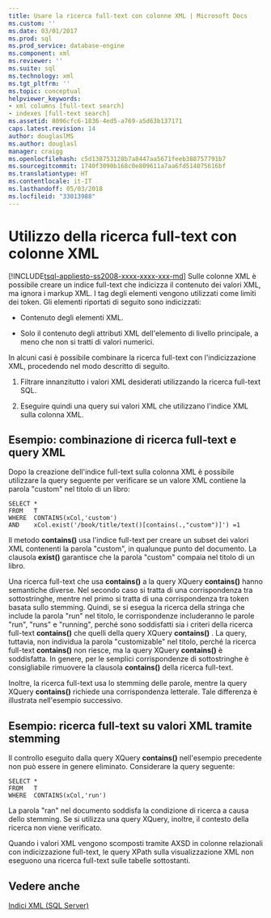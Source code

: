 ```yaml
---
title: Usare la ricerca full-text con colonne XML | Microsoft Docs
ms.custom: ''
ms.date: 03/01/2017
ms.prod: sql
ms.prod_service: database-engine
ms.component: xml
ms.reviewer: ''
ms.suite: sql
ms.technology: xml
ms.tgt_pltfrm: ''
ms.topic: conceptual
helpviewer_keywords:
- xml columns [full-text search]
- indexes [full-text search]
ms.assetid: 8096cfc6-1836-4ed5-a769-a5d63b137171
caps.latest.revision: 14
author: douglaslMS
ms.author: douglasl
manager: craigg
ms.openlocfilehash: c5d138753128b7a8447aa5671feeb388757791b7
ms.sourcegitcommit: 1740f3090b168c0e809611a7aa6fd514075616bf
ms.translationtype: HT
ms.contentlocale: it-IT
ms.lasthandoff: 05/03/2018
ms.locfileid: "33013988"
---
```

# <a name="use-full-text-search-with-xml-columns"></a>Utilizzo della ricerca full-text con colonne XML
[!INCLUDE[tsql-appliesto-ss2008-xxxx-xxxx-xxx-md](../../includes/tsql-appliesto-ss2008-xxxx-xxxx-xxx-md.md)]
  Sulle colonne XML è possibile creare un indice full-text che indicizza il contenuto dei valori XML, ma ignora i markup XML. I tag degli elementi vengono utilizzati come limiti dei token. Gli elementi riportati di seguito sono indicizzati:  
  
-   Contenuto degli elementi XML.  
  
-   Solo il contenuto degli attributi XML dell'elemento di livello principale, a meno che non si tratti di valori numerici.  
  
 In alcuni casi è possibile combinare la ricerca full-text con l'indicizzazione XML, procedendo nel modo descritto di seguito.  
  
1.  Filtrare innanzitutto i valori XML desiderati utilizzando la ricerca full-text SQL.  
  
2.  Eseguire quindi una query sui valori XML che utilizzano l'indice XML sulla colonna XML.  
  
## <a name="example-combining-full-text-search-with-xml-querying"></a>Esempio: combinazione di ricerca full-text e query XML  
 Dopo la creazione dell'indice full-text sulla colonna XML è possibile utilizzare la query seguente per verificare se un valore XML contiene la parola "custom" nel titolo di un libro:  
  
```  
SELECT *   
FROM   T   
WHERE  CONTAINS(xCol,'custom')   
AND    xCol.exist('/book/title/text()[contains(.,"custom")]') =1  
```  
  
 Il metodo **contains()** usa l'indice full-text per creare un subset dei valori XML contenenti la parola "custom", in qualunque punto del documento. La clausola **exist()** garantisce che la parola "custom" compaia nel titolo di un libro.  
  
 Una ricerca full-text che usa **contains()** a la query XQuery **contains()** hanno semantiche diverse. Nel secondo caso si tratta di una corrispondenza tra sottostringhe, mentre nel primo si tratta di una corrispondenza tra token basata sullo stemming. Quindi, se si esegua la ricerca della stringa che include la parola "run" nel titolo, le corrispondenze includeranno le parole "run", "runs" e "running", perché sono soddisfatti sia i criteri della ricerca full-text **contains()** che quelli della query XQuery **contains()** . La query, tuttavia, non individua la parola "customizable" nel titolo, perché la ricerca full-text **contains()** non riesce, ma la query XQuery **contains()** è soddisfatta. In genere, per le semplici corrispondenze di sottostringhe è consigliabile rimuovere la clausola **contains()** della ricerca full-text.  
  
 Inoltre, la ricerca full-text usa lo stemming delle parole, mentre la query XQuery **contains()** richiede una corrispondenza letterale. Tale differenza è illustrata nell'esempio successivo.  
  
## <a name="example-full-text-search-on-xml-values-using-stemming"></a>Esempio: ricerca full-text su valori XML tramite stemming  
 Il controllo eseguito dalla query XQuery **contains()** nell'esempio precedente non può essere in genere eliminato. Considerare la query seguente:  
  
```  
SELECT *   
FROM   T   
WHERE  CONTAINS(xCol,'run')   
```  
  
 La parola "ran" nel documento soddisfa la condizione di ricerca a causa dello stemming. Se si utilizza una query XQuery, inoltre, il contesto della ricerca non viene verificato.  
  
 Quando i valori XML vengono scomposti tramite AXSD in colonne relazionali con indicizzazione full-text, le query XPath sulla visualizzazione XML non eseguono una ricerca full-text sulle tabelle sottostanti.  
  
## <a name="see-also"></a>Vedere anche  
 [Indici XML &#40;SQL Server&#41;](../../relational-databases/xml/xml-indexes-sql-server.md)  
  
  
